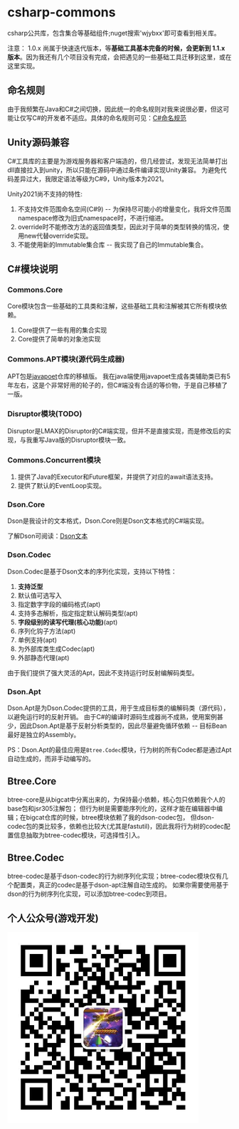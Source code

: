 # csharp-commons

csharp公共库，包含集合等基础组件;nuget搜索'wjybxx'即可查看到相关库。

注意： 1.0.x 尚属于快速迭代版本，等**基础工具基本完备的时候，会更新到 1.1.x 版本**。因为我还有几个项目没有完成，会把遇见的一些基础工具迁移到这里，或在这里实现。

## 命名规则

由于我频繁在Java和C#之间切换，因此统一的命名规则对我来说很必要，但这可能让仅写C#的开发者不适应。具体的命名规则可见：[C#命名规范](./NameRules.md)

## Unity源码兼容

C#工具库的主要是为游戏服务器和客户端造的，但几经尝试，发现无法简单打出dll直接拉入到unity，所以只能在源码中通过条件编译实现Unity兼容。
为避免代码差异过大，我限定语法等级为C#9，Unity版本为2021。

Unity2021尚不支持的特性:

1. 不支持文件范围命名空间(C#9) -- 为保持尽可能小的增量变化，我将文件范围namespace修改为旧式namespace时，不进行缩进。
2. override时不能修改方法的返回值类型，因此对于简单的类型转换的情况，使用new代替override实现。
3. 不能使用新的Immutable集合库 -- 我实现了自己的Immutable集合。

## C#模块说明

### Commons.Core

Core模块包含一些基础的工具类和注解，这些基础工具和注解被其它所有模块依赖。

1. Core提供了一些有用的集合实现
2. Core提供了简单的对象池实现

### Commons.APT模块(源代码生成器)

APT包是[javapoet](https://github.com/square/javapoet)仓库的移植版。
我在java端使用javapoet生成各类辅助类已有5年左右，这是个非常好用的轮子的，但C#端没有合适的等价物，于是自己移植了一版。

### Disruptor模块(TODO)

Disruptor是LMAX的Disruptor的C#端实现，但并不是直接实现，而是修改后的实现，与我重写Java版的Disruptor模块一致。

### Commons.Concurrent模块

1. 提供了Java的Executor和Future框架，并提供了对应的await语法支持。
2. 提供了默认的EventLoop实现。

### Dson.Core

Dson是我设计的文本格式，Dson.Core则是Dson文本格式的C#端实现。

了解Dson可阅读：[Dson文本](../docs/Dson.md)

### Dson.Codec

Dson.Codec是基于Dson文本的序列化实现，支持以下特性：

1. **支持泛型**
2. 默认值可选写入
3. 指定数字字段的编码格式(apt)
4. 支持多态解析，指定指定默认解码类型(apt)
5. **字段级别的读写代理(核心功能)**(apt)
6. 序列化钩子方法(apt)
7. 单例支持(apt)
8. 为外部库类生成Codec(apt)
9. 外部静态代理(apt)

由于我们提供了强大灵活的Apt，因此不支持运行时反射编解码类型。

### Dson.Apt

Dson.Apt是为Dson.Codec提供的工具，用于生成目标类的编解码类（源代码），以避免运行时的反射开销。
由于C#的编译时源码生成器尚不成熟，使用案例甚少，因此Dson.Apt是基于反射分析类型的，因此尽量避免循环依赖 -- 目标Bean最好是独立的Assembly。

PS：Dson.Apt的最佳应用是`Btree.Codec`模块，行为树的所有Codec都是通过Apt自动生成的，而非手动编写的。

## Btree.Core

btree-core是从bigcat中分离出来的，为保持最小依赖，核心包只依赖我个人的base包和jsr305注解包；
但行为树是需要能序列化的，这样才能在编辑器中编辑；在bigcat仓库的时候，btree模块依赖了我的dson-codec包，
但dson-codec包的类比较多，依赖也比较大(尤其是fastutil)，因此我将行为树的codec配置信息抽取为btree-codec模块，可选择性引入。

## Btree.Codec

btree-codec是基于dson-codec的行为树序列化实现；btree-codec模块仅有几个配置类，真正的codec是基于dson-apt注解自动生成的。
如果你需要使用基于dson的行为树序列化实现，可以添加btree-codec到项目。

## 个人公众号(游戏开发)

![写代码的诗人](../docs/res/qrcode_for_wjybxx.jpg)

